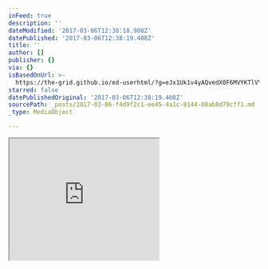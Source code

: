 ```yaml
---
inFeed: true
description: ''
dateModified: '2017-03-06T12:38:18.908Z'
datePublished: '2017-03-06T12:38:19.408Z'
title: ''
author: []
publisher: {}
via: {}
isBasedOnUrl: >-
  https://the-grid.github.io/ed-userhtml/?g=eJx1Uk1v4yAQvedX0F6MVYKTlVYrxaGVqvbW7V7ak2VFBI8TIgPOgBtFTfvbF5xEe1okYIZ5b5iv5c10Sn5L3QG-6ADk3eoPQC87Mp3eT5Zeoe7D_YS2g1VBO0sNk0yzjgHD_JOYKvtH_rPegQpZLaC8wklLI2ryIZEo8UnkQuJmMGCDZ_tFVX-VyYIibLXn_eC3VOUlQhjQkls7mDXg7Y0Ixx5cS_ABFy1fa9tQxfd5-TVp-V7EfTpVdWkqqEU6TqcLqE2g9BJR5yuZ9iUKyRWCDPDcQYqF6rwcQ1xFywbC5dk_Ht_k5lUaiIBqVpfIpT9aJeZR8qhEd5c9ZHf0-5taOJCn6JDmif-mIyUv5rPzyqP3Fe8lRp-vrgGurQcMj9A6BIpsFVPJ6SGG7A6MNE6NBWIkOxc_i9I2hN4visIHGbTiZix5F0vOlTPFzhfDtW185xPBdFn8dUzKdCuplBtsICIqNLtoI27-49fsZxI2Dhtpk9Q52STysrg2f5lm5Nk2_52Tv7WKwNI
starred: false
datePublishedOriginal: '2017-03-06T12:38:19.408Z'
sourcePath: _posts/2017-03-06-f4d9f2c1-ee45-4a1c-8144-08ab8d79cff1.md
_type: MediaObject

---
```

<iframe src="https://the-grid.github.io/ed-userhtml/?g=eJx1Uk1v4yAQvedX0F6MVYKTlVYrxaGVqvbW7V7ak2VFBI8TIgPOgBtFTfvbF5xEe1okYIZ5b5iv5c10Sn5L3QG-6ADk3eoPQC87Mp3eT5Zeoe7D_YS2g1VBO0sNk0yzjgHD_JOYKvtH_rPegQpZLaC8wklLI2ryIZEo8UnkQuJmMGCDZ_tFVX-VyYIibLXn_eC3VOUlQhjQkls7mDXg7Y0Ixx5cS_ABFy1fa9tQxfd5-TVp-V7EfTpVdWkqqEU6TqcLqE2g9BJR5yuZ9iUKyRWCDPDcQYqF6rwcQ1xFywbC5dk_Ht_k5lUaiIBqVpfIpT9aJeZR8qhEd5c9ZHf0-5taOJCn6JDmif-mIyUv5rPzyqP3Fe8lRp-vrgGurQcMj9A6BIpsFVPJ6SGG7A6MNE6NBWIkOxc_i9I2hN4visIHGbTiZix5F0vOlTPFzhfDtW185xPBdFn8dUzKdCuplBtsICIqNLtoI27-49fsZxI2Dhtpk9Q52STysrg2f5lm5Nk2_52Tv7WKwNI" height="244" style=""></iframe>